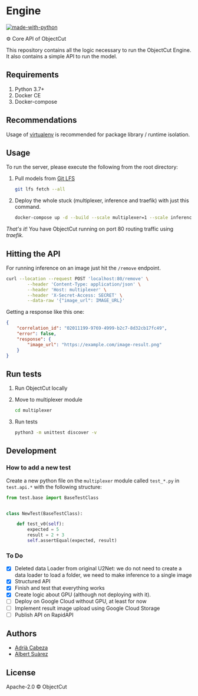 # Engine

[![made-with-python](https://img.shields.io/badge/Made%20with-Python-1f425f.svg)](https://www.python.org/)

⚙️ Core API of ObjectCut

This repository contains all the logic necessary to run the ObjectCut Engine. It also contains a simple API to run the model. 

## Requirements

1. Python 3.7+
2. Docker CE
3. Docker-compose

## Recommendations

Usage of [virtualenv](https://realpython.com/blog/python/python-virtual-environments-a-primer/) is recommended for package library / runtime isolation.

## Usage

To run the server, please execute the following from the root directory:

1. Pull models from [Git LFS](https://git-lfs.github.com/)

    ```bash
    git lfs fetch --all
    ```

2. Deploy the whole stuck (multiplexer, inference and traefik) with just this command.

    ```bash
    docker-compose up -d --build --scale multiplexer=1 --scale inference=1
    ```

_That's it_! You have ObjectCut running on port 80 routing traffic using _traefik_.


## Hitting the API

For running inference on an image just hit the `/remove` endpoint.

```bash
curl --location --request POST 'localhost:80/remove' \
        --header 'Content-Type: application/json' \
        --header 'Host: multiplexer' \
        --header 'X-Secret-Access: SECRET' \
        --data-raw '{"image_url": IMAGE_URL}'
```

Getting a response like this one:

```json
{
    "correlation_id": "02011199-9769-4999-b2c7-8d32cb17fc49",
    "error": false,
    "response": {
        "image_url": "https://example.com/image-result.png"
    }
}
```

## Run tests

1. Run ObjectCut locally

2. Move to multiplexer module

    ```bash
    cd multiplexer
    ```

3. Run tests

    ```bash
    python3 -m unittest discover -v
    ```

## Development

### How to add a new test

Create a new python file on the `multiplexer` module called `test_*.py` in `test.api.*` with the following structure:

```python
from test.base import BaseTestClass


class NewTest(BaseTestClass):

    def test_v0(self):
        expected = 5
        result = 2 + 3
        self.assertEqual(expected, result)

```

### To Do

- [x] Deleted data Loader from original U2Net: we do not need to create a data loader to load a folder, we need to make inference to a single image
- [x] Structured API
- [x] Finish and test that everything works
- [x] Create logic about GPU (although not deploying with it).
- [ ] Deploy on Google Cloud without GPU, at least for now
- [ ] Implement result image upload using Google Cloud Storage
- [ ] Publish API on RapidAPI

## Authors

- [Adrià Cabeza](https://github.com/adriacabeza)
- [Albert Suàrez](https://github.com/AlbertSuarez)

## License

Apache-2.0 © ObjectCut
